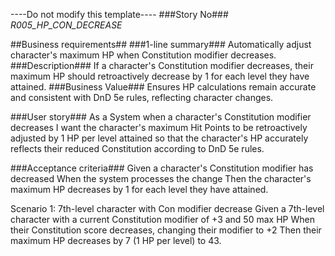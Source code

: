 ----Do not modify this template----
###Story No###
*R005_HP_CON_DECREASE*

##Business requirements##
###1-line summary###
Automatically adjust character's maximum HP when Constitution modifier decreases.
###Description###
If a character's Constitution modifier decreases, their maximum HP should retroactively decrease by 1 for each level they have attained.
###Business Value###
Ensures HP calculations remain accurate and consistent with DnD 5e rules, reflecting character changes.

###User story###
As a System
when a character's Constitution modifier decreases
I want the character's maximum Hit Points to be retroactively adjusted by 1 HP per level attained
so that the character's HP accurately reflects their reduced Constitution according to DnD 5e rules.

###Acceptance criteria###
Given a character's Constitution modifier has decreased
When the system processes the change
Then the character's maximum HP decreases by 1 for each level they have attained.

Scenario 1: 7th-level character with Con modifier decrease
Given a 7th-level character with a current Constitution modifier of +3 and 50 max HP
When their Constitution score decreases, changing their modifier to +2
Then their maximum HP decreases by 7 (1 HP per level) to 43.